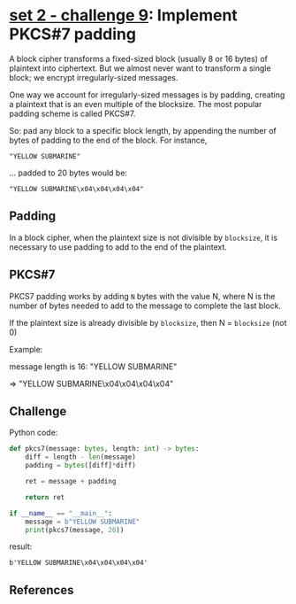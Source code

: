 # **[set 2 - challenge 9](https://cryptopals.com/sets/2/challenges/9): Implement PKCS#7 padding**

A block cipher transforms a fixed-sized block (usually 8 or 16 bytes) of plaintext into ciphertext. But we almost never want to transform a single block; we encrypt irregularly-sized messages.

One way we account for irregularly-sized messages is by padding, creating a plaintext that is an even multiple of the blocksize. The most popular padding scheme is called PKCS#7.

So: pad any block to a specific block length, by appending the number of bytes of padding to the end of the block. For instance,

```text
"YELLOW SUBMARINE"
```

... padded to 20 bytes would be:

```text
"YELLOW SUBMARINE\x04\x04\x04\x04"
```

## Padding

In a block cipher, when the plaintext size is not divisible by `blocksize`, it is necessary to use padding to add to the end of the plaintext.

## PKCS#7

PKCS7 padding works by adding `N` bytes with the value N, where N is the number of bytes needed to add to the message to complete the last block.

If the plaintext size is already divisible by `blocksize`, then N = `blocksize` (not 0)

Example:

message length is 16: "YELLOW SUBMARINE"

=> "YELLOW SUBMARINE\x04\x04\x04\x04"

## Challenge

Python code:

```python
def pkcs7(message: bytes, length: int) -> bytes:
    diff = length - len(message)
    padding = bytes([diff]*diff)

    ret = message + padding

    return ret

if __name__ == "__main__":
    message = b"YELLOW SUBMARINE"
    print(pkcs7(message, 20))
```

result:

```text
b'YELLOW SUBMARINE\x04\x04\x04\x04'
```

## References
